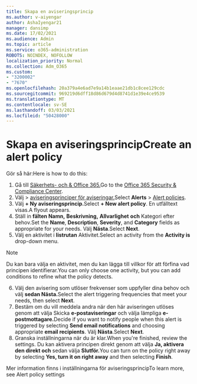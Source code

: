 ```yaml
---
title: Skapa en aviseringsprincip
ms.author: v-aiyengar
author: AshaIyengar21
manager: dansimp
ms.date: 17/02/2021
ms.audience: Admin
ms.topic: article
ms.service: o365-administration
ROBOTS: NOINDEX, NOFOLLOW
localization_priority: Normal
ms.collection: Adm_O365
ms.custom:
- "3200002"
- "7670"
ms.openlocfilehash: 20a379a4e6ad7e9a14b1eaae21db1c8cee129cdc
ms.sourcegitcommit: 969219d6dff18d86d679d4d8741d1e39e4ce9539
ms.translationtype: MT
ms.contentlocale: sv-SE
ms.lasthandoff: 03/03/2021
ms.locfileid: "50428000"
---
```

# <a name="create-an-alert-policy"></a><span data-ttu-id="3e612-102">Skapa en aviseringsprincip</span><span class="sxs-lookup"><span data-stu-id="3e612-102">Create an alert policy</span></span>

<span data-ttu-id="3e612-103">Gör så här:</span><span class="sxs-lookup"><span data-stu-id="3e612-103">Here is how to do this:</span></span>

1. <span data-ttu-id="3e612-104">Gå till [Säkerhets- och & Office 365.](https://go.microsoft.com/fwlink/p/?linkid=2077143)</span><span class="sxs-lookup"><span data-stu-id="3e612-104">Go to the [Office 365 Security & Compliance Center](https://go.microsoft.com/fwlink/p/?linkid=2077143).</span></span>
1. <span data-ttu-id="3e612-105">Välj   >  [aviseringsprinciper för aviseringar.](https://go.microsoft.com/fwlink/?linkid=2103208)</span><span class="sxs-lookup"><span data-stu-id="3e612-105">Select **Alerts** > [Alert policies](https://go.microsoft.com/fwlink/?linkid=2103208).</span></span>
1. <span data-ttu-id="3e612-106">Välj **+ Ny aviseringsprincip.**</span><span class="sxs-lookup"><span data-stu-id="3e612-106">Select **+ New alert policy**.</span></span> <span data-ttu-id="3e612-107">En utfälltext visas.</span><span class="sxs-lookup"><span data-stu-id="3e612-107">A flyout appears.</span></span>
1. <span data-ttu-id="3e612-108">Ställ in **fälten Namn,** **Beskrivning,** **Allvarlighet** **och** Kategori efter behov.</span><span class="sxs-lookup"><span data-stu-id="3e612-108">Set the **Name**, **Description**, **Severity**, and **Category** fields as appropriate for your needs.</span></span> <span data-ttu-id="3e612-109">Välj **Nästa**.</span><span class="sxs-lookup"><span data-stu-id="3e612-109">Select **Next**.</span></span>
1. <span data-ttu-id="3e612-110">Välj en aktivitet i **listrutan** Aktivitet.</span><span class="sxs-lookup"><span data-stu-id="3e612-110">Select an activity from the **Activity is** drop-down menu.</span></span>
> [!NOTE]
>  <span data-ttu-id="3e612-111">Du kan bara välja en aktivitet, men du kan lägga till villkor för att förfina vad principen identifierar.</span><span class="sxs-lookup"><span data-stu-id="3e612-111">You can only choose one activity, but you can add conditions to refine what the policy detects.</span></span>
6. <span data-ttu-id="3e612-112">Välj den avisering som utlöser frekvenser som uppfyller dina behov och välj **sedan Nästa.**</span><span class="sxs-lookup"><span data-stu-id="3e612-112">Select the alert triggering frequencies that meet your needs, then select **Next**.</span></span>
7. <span data-ttu-id="3e612-113">Bestäm om du vill meddela andra när den här aviseringen utlöses genom att välja Skicka **e-postaviseringar** och välja lämpliga **e-postmottagare.**</span><span class="sxs-lookup"><span data-stu-id="3e612-113">Decide if you want to notify people when this alert is triggered by selecting **Send email notifications** and choosing appropriate **email recipients**.</span></span> <span data-ttu-id="3e612-114">Välj **Nästa**.</span><span class="sxs-lookup"><span data-stu-id="3e612-114">Select **Next**.</span></span>
8. <span data-ttu-id="3e612-115">Granska inställningarna när du är klar.</span><span class="sxs-lookup"><span data-stu-id="3e612-115">When you're finished, review the settings.</span></span> <span data-ttu-id="3e612-116">Du kan aktivera principen direkt genom att välja **Ja, aktivera den direkt och** sedan välja **Slutför.**</span><span class="sxs-lookup"><span data-stu-id="3e612-116">You can turn on the policy right away by selecting **Yes, turn it on right away** and then selecting **Finish**.</span></span>

<span data-ttu-id="3e612-117">Mer information finns i inställningarna för aviseringsprincip</span><span class="sxs-lookup"><span data-stu-id="3e612-117">To learn more, see Alert policy settings</span></span>

